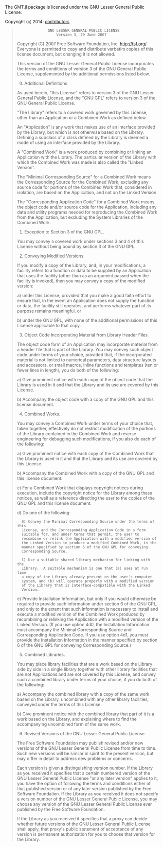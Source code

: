The GMT.jl package is licensed under the GNU Lesser General Public License:

Copyright (c) 2014: [contributors](https://github.com/ihnorton/GMT.jl/graphs/contributors)

>                   GNU LESSER GENERAL PUBLIC LICENSE
>                       Version 3, 29 June 2007
>
> Copyright (C) 2007 Free Software Foundation, Inc. <http://fsf.org/>
> Everyone is permitted to copy and distribute verbatim copies
> of this license document, but changing it is not allowed.
>
>
>  This version of the GNU Lesser General Public License incorporates
>the terms and conditions of version 3 of the GNU General Public
>License, supplemented by the additional permissions listed below.
>
>  0. Additional Definitions.
>
>  As used herein, "this License" refers to version 3 of the GNU Lesser
>General Public License, and the "GNU GPL" refers to version 3 of the GNU
>General Public License.
>
>  "The Library" refers to a covered work governed by this License,
>other than an Application or a Combined Work as defined below.
>
>  An "Application" is any work that makes use of an interface provided
>by the Library, but which is not otherwise based on the Library.
>Defining a subclass of a class defined by the Library is deemed a mode
>of using an interface provided by the Library.
>
>  A "Combined Work" is a work produced by combining or linking an
>Application with the Library.  The particular version of the Library
>with which the Combined Work was made is also called the "Linked
>Version".
>
>  The "Minimal Corresponding Source" for a Combined Work means the
>Corresponding Source for the Combined Work, excluding any source code
>for portions of the Combined Work that, considered in isolation, are
>based on the Application, and not on the Linked Version.
>
>  The "Corresponding Application Code" for a Combined Work means the
>object code and/or source code for the Application, including any data
>and utility programs needed for reproducing the Combined Work from the
>Application, but excluding the System Libraries of the Combined Work.
>
>  1. Exception to Section 3 of the GNU GPL.
>
>  You may convey a covered work under sections 3 and 4 of this License
>without being bound by section 3 of the GNU GPL.
>
>  2. Conveying Modified Versions.
>
>  If you modify a copy of the Library, and, in your modifications, a
>facility refers to a function or data to be supplied by an Application
>that uses the facility (other than as an argument passed when the
>facility is invoked), then you may convey a copy of the modified
>version:
>
>   a) under this License, provided that you make a good faith effort to
>   ensure that, in the event an Application does not supply the
>   function or data, the facility still operates, and performs
>   whatever part of its purpose remains meaningful, or
>
>   b) under the GNU GPL, with none of the additional permissions of
>   this License applicable to that copy.
>
>  3. Object Code Incorporating Material from Library Header Files.
>
>  The object code form of an Application may incorporate material from
>a header file that is part of the Library.  You may convey such object
>code under terms of your choice, provided that, if the incorporated
>material is not limited to numerical parameters, data structure
>layouts and accessors, or small macros, inline functions and templates
>(ten or fewer lines in length), you do both of the following:
>
>   a) Give prominent notice with each copy of the object code that the
>   Library is used in it and that the Library and its use are
>   covered by this License.
>
>   b) Accompany the object code with a copy of the GNU GPL and this license
>   document.
>
>  4. Combined Works.
>
>  You may convey a Combined Work under terms of your choice that,
>taken together, effectively do not restrict modification of the
>portions of the Library contained in the Combined Work and reverse
>engineering for debugging such modifications, if you also do each of
>the following:
>
>   a) Give prominent notice with each copy of the Combined Work that
>   the Library is used in it and that the Library and its use are
>   covered by this License.
>
>   b) Accompany the Combined Work with a copy of the GNU GPL and this license
>   document.
>
>   c) For a Combined Work that displays copyright notices during
>   execution, include the copyright notice for the Library among
>   these notices, as well as a reference directing the user to the
>   copies of the GNU GPL and this license document.
>
>   d) Do one of the following:
>
>       0) Convey the Minimal Corresponding Source under the terms of this
>       License, and the Corresponding Application Code in a form
>       suitable for, and under terms that permit, the user to
>       recombine or relink the Application with a modified version of
>       the Linked Version to produce a modified Combined Work, in the
>       manner specified by section 6 of the GNU GPL for conveying
>       Corresponding Source.
>
>       1) Use a suitable shared library mechanism for linking with the
>       Library.  A suitable mechanism is one that (a) uses at run time
>       a copy of the Library already present on the user's computer
>       system, and (b) will operate properly with a modified version
>       of the Library that is interface-compatible with the Linked
>       Version.
>
>   e) Provide Installation Information, but only if you would otherwise
>   be required to provide such information under section 6 of the
>   GNU GPL, and only to the extent that such information is
>   necessary to install and execute a modified version of the
>   Combined Work produced by recombining or relinking the
>   Application with a modified version of the Linked Version. (If
>   you use option 4d0, the Installation Information must accompany
>   the Minimal Corresponding Source and Corresponding Application
>   Code. If you use option 4d1, you must provide the Installation
>   Information in the manner specified by section 6 of the GNU GPL
>   for conveying Corresponding Source.)
>
>  5. Combined Libraries.
>
>  You may place library facilities that are a work based on the
>Library side by side in a single library together with other library
>facilities that are not Applications and are not covered by this
>License, and convey such a combined library under terms of your
>choice, if you do both of the following:
>
>   a) Accompany the combined library with a copy of the same work based
>   on the Library, uncombined with any other library facilities,
>   conveyed under the terms of this License.
>
>   b) Give prominent notice with the combined library that part of it
>   is a work based on the Library, and explaining where to find the
>   accompanying uncombined form of the same work.
>
>  6. Revised Versions of the GNU Lesser General Public License.
>
>  The Free Software Foundation may publish revised and/or new versions
>of the GNU Lesser General Public License from time to time. Such new
>versions will be similar in spirit to the present version, but may
>differ in detail to address new problems or concerns.
>
>  Each version is given a distinguishing version number. If the
>Library as you received it specifies that a certain numbered version
>of the GNU Lesser General Public License "or any later version"
>applies to it, you have the option of following the terms and
>conditions either of that published version or of any later version
>published by the Free Software Foundation. If the Library as you
>received it does not specify a version number of the GNU Lesser
>General Public License, you may choose any version of the GNU Lesser
>General Public License ever published by the Free Software Foundation.
>
>  If the Library as you received it specifies that a proxy can decide
>whether future versions of the GNU Lesser General Public License shall
>apply, that proxy's public statement of acceptance of any version is
>permanent authorization for you to choose that version for the
>Library.
